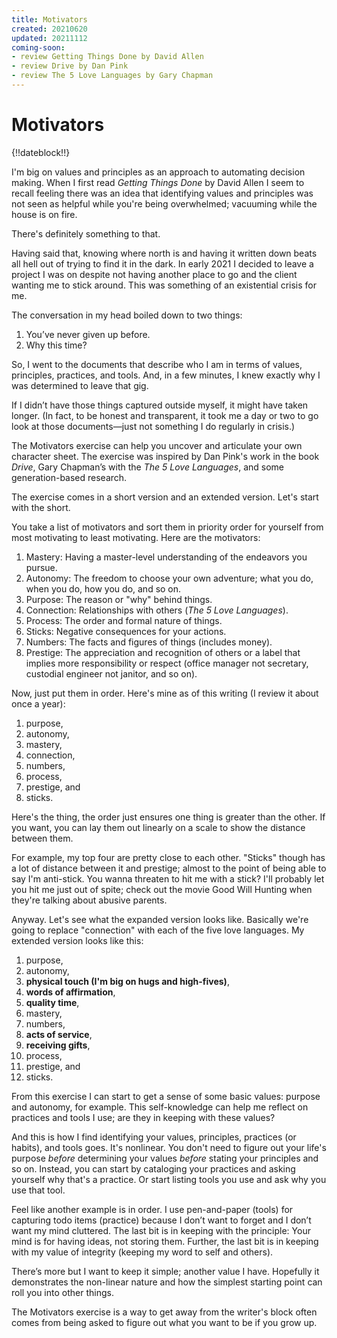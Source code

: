 ```yaml
---
title: Motivators
created: 20210620
updated: 20211112
coming-soon:
- review Getting Things Done by David Allen
- review Drive by Dan Pink
- review The 5 Love Languages by Gary Chapman
---
```


# Motivators

{!!dateblock!!}

I'm big on values and principles as an approach to automating decision making. When I first read *Getting Things Done* by David Allen I seem to recall feeling there was an idea that identifying values and principles was not seen as helpful while you're being overwhelmed; vacuuming while the house is on fire.

There's definitely something to that. 

Having said that, knowing where north is and having it written down beats all hell out of trying to find it in the dark. In early 2021 I decided to leave a project I was on despite not having another place to go and the client wanting me to stick around. This was something of an existential crisis for me. 

The conversation in my head boiled down to two things:

1. You’ve never given up before.
2. Why this time?

So, I went to the documents that describe who I am in terms of values, principles, practices, and tools. And, in a few minutes, I knew exactly why I was determined to leave that gig.

If I didn’t have those things captured outside myself, it might have taken longer. (In fact, to be honest and transparent, it took me a day or two to go look at those documents—just not something I do regularly in crisis.)

The Motivators exercise can help you uncover and articulate your own character sheet. The exercise was inspired by Dan Pink's work in the book *Drive*, Gary Chapman’s with the *The 5 Love Languages*, and some generation-based research.

The exercise comes in a short version and an extended version. Let's start with the short. 

You take a list of motivators and sort them in priority order for yourself from most motivating to least motivating. Here are the motivators:

1. Mastery: Having a master-level understanding of the endeavors you pursue.
2. Autonomy: The freedom to choose your own adventure; what you do, when you do, how you do, and so on.
3. Purpose: The reason or "why" behind things.
4. Connection: Relationships with others (*The 5 Love Languages*).
5. Process: The order and formal nature of things.
6. Sticks: Negative consequences for your actions.
7. Numbers: The facts and figures of things (includes money).
8. Prestige: The appreciation and recognition of others or a label that implies more responsibility or respect (office manager not secretary, custodial engineer not janitor, and so on).

Now, just put them in order. Here's mine as of this writing (I review it about once a year):

1. purpose,
2. autonomy,
3. mastery,
4. connection,
5. numbers,
6. process,
7. prestige, and
8. sticks.

Here's the thing, the order just ensures one thing is greater than the other. If you want, you can lay them out linearly on a scale to show the distance between them. 

For example, my top four are pretty close to each other. "Sticks" though has a lot of distance between it and prestige; almost to the point of being able to say I'm anti-stick. You wanna threaten to hit me with a stick? I'll probably let you hit me just out of spite; check out the movie Good Will Hunting when they're talking about abusive parents.

Anyway. Let's see what the expanded version looks like. Basically we're going to replace "connection" with each of the five love languages. My extended version looks like this:

1. purpose,
2. autonomy,
3. **physical touch (I'm big on hugs and high-fives)**,
4. **words of affirmation**,
5. **quality time**,
6. mastery,
7. numbers,
8. **acts of service**,
9. **receiving gifts**,
10. process,
11. prestige, and
12. sticks.

From this exercise I can start to get a sense of some basic values: purpose and autonomy, for example. This self-knowledge can help me reflect on practices and tools I use; are they in keeping with these values?

And this is how I find identifying your values, principles, practices (or habits), and tools goes. It's nonlinear. You don't need to figure out your life's purpose *before* determining your values *before* stating your principles and so on. Instead, you can start by cataloging your practices and asking yourself why that's a practice. Or start listing tools you use and ask why you use that tool.

Feel like another example is in order. I use pen-and-paper (tools) for capturing todo items (practice) because I don’t want to forget and I don’t want my mind cluttered. The last bit is in keeping with the principle: Your mind is for having ideas, not storing them. Further, the last bit is in keeping with my value of integrity (keeping my word to self and others). 

There’s more but I want to keep it simple; another value I have. Hopefully it demonstrates the non-linear nature and how the simplest starting point can roll you into other things.

The Motivators exercise is a way to get away from the writer's block often comes from being asked to figure out what you want to be if you grow up.

